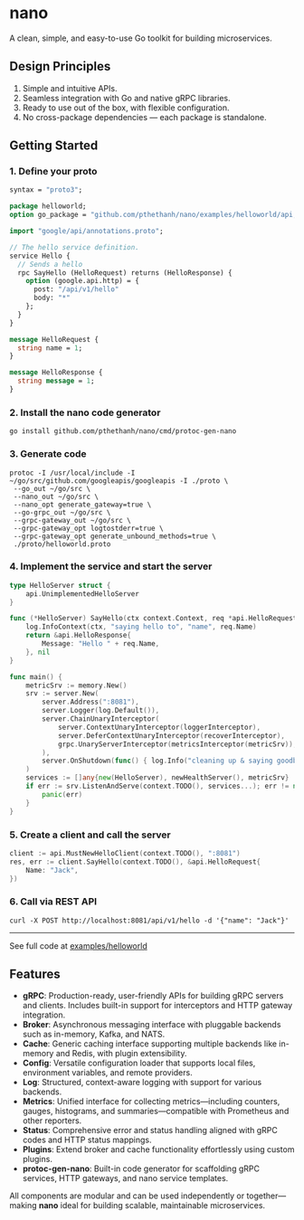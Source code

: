 # nano

A clean, simple, and easy-to-use Go toolkit for building microservices.

## Design Principles

1. Simple and intuitive APIs.
2. Seamless integration with Go and native gRPC libraries.
3. Ready to use out of the box, with flexible configuration.
4. No cross-package dependencies — each package is standalone.

## Getting Started

### 1. Define your proto

```proto
syntax = "proto3";

package helloworld;
option go_package = "github.com/pthethanh/nano/examples/helloworld/api;api";

import "google/api/annotations.proto";

// The hello service definition.
service Hello {
  // Sends a hello
  rpc SayHello (HelloRequest) returns (HelloResponse) {
    option (google.api.http) = {
      post: "/api/v1/hello"
      body: "*"
    };
  }
}

message HelloRequest {
  string name = 1;
}

message HelloResponse {
  string message = 1;
}
```

### 2. Install the nano code generator

```shell
go install github.com/pthethanh/nano/cmd/protoc-gen-nano
```

### 3. Generate code

```shell
protoc -I /usr/local/include -I ~/go/src/github.com/googleapis/googleapis -I ./proto \
 --go_out ~/go/src \
 --nano_out ~/go/src \
 --nano_opt generate_gateway=true \
 --go-grpc_out ~/go/src \
 --grpc-gateway_out ~/go/src \
 --grpc-gateway_opt logtostderr=true \
 --grpc-gateway_opt generate_unbound_methods=true \
 ./proto/helloworld.proto
```

### 4. Implement the service and start the server

```go
type HelloServer struct {
	api.UnimplementedHelloServer
}

func (*HelloServer) SayHello(ctx context.Context, req *api.HelloRequest) (*api.HelloResponse, error) {
	log.InfoContext(ctx, "saying hello to", "name", req.Name)
	return &api.HelloResponse{
		Message: "Hello " + req.Name,
	}, nil
}

func main() {
	metricSrv := memory.New()
	srv := server.New(
		server.Address(":8081"),
		server.Logger(log.Default()),
		server.ChainUnaryInterceptor(
			server.ContextUnaryInterceptor(loggerInterceptor),
			server.DeferContextUnaryInterceptor(recoverInterceptor),
			grpc.UnaryServerInterceptor(metricsInterceptor(metricSrv)),
		),
		server.OnShutdown(func() { log.Info("cleaning up & saying goodbye....") }),
	)
	services := []any{new(HelloServer), newHealthServer(), metricSrv}
	if err := srv.ListenAndServe(context.TODO(), services...); err != nil {
		panic(err)
	}
}

```

### 5. Create a client and call the server

```go
client := api.MustNewHelloClient(context.TODO(), ":8081")
res, err := client.SayHello(context.TODO(), &api.HelloRequest{
    Name: "Jack",
})
```

### 6. Call via REST API

```shell
curl -X POST http://localhost:8081/api/v1/hello -d '{"name": "Jack"}'
```

---

See full code at [examples/helloworld](https://github.com/pthethanh/nano/tree/main/examples/helloworld)

## Features

- **gRPC**: Production-ready, user-friendly APIs for building gRPC servers and clients. Includes built-in support for interceptors and HTTP gateway integration.
- **Broker**: Asynchronous messaging interface with pluggable backends such as in-memory, Kafka, and NATS.
- **Cache**: Generic caching interface supporting multiple backends like in-memory and Redis, with plugin extensibility.
- **Config**: Versatile configuration loader that supports local files, environment variables, and remote providers.
- **Log**: Structured, context-aware logging with support for various backends.
- **Metrics**: Unified interface for collecting metrics—including counters, gauges, histograms, and summaries—compatible with Prometheus and other reporters.
- **Status**: Comprehensive error and status handling aligned with gRPC codes and HTTP status mappings.
- **Plugins**: Extend broker and cache functionality effortlessly using custom plugins.
- **protoc-gen-nano**: Built-in code generator for scaffolding gRPC services, HTTP gateways, and nano service templates.

All components are modular and can be used independently or together—making **nano** ideal for building scalable, maintainable microservices.